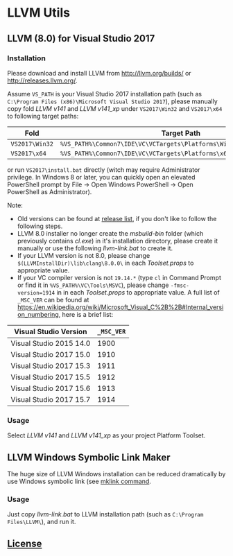 # LLVM Utils

## LLVM (8.0) for Visual Studio 2017

### Installation
Please download and install LLVM from http://llvm.org/builds/ or http://releases.llvm.org/.

Assume `VS_PATH` is your Visual Studio 2017 installation path (such as `C:\Program Files (x86)\Microsoft Visual Studio 2017`),
please manually copy fold *LLVM v141* and *LLVM v141_xp* under `VS2017\Win32` and `VS2017\x64` to following target paths:

| Fold | Target Path |
|------|-------------|
|`VS2017\Win32` | `%VS_PATH%\Common7\IDE\VC\VCTargets\Platforms\Win32\PlatformToolsets\` |
|`VS2017\x64` | `%VS_PATH%\Common7\IDE\VC\VCTargets\Platforms\x64\PlatformToolsets\` |

or run `VS2017\install.bat` directly (witch may require Administrator privilege. In Windows 8 or later, you can quickly open an elevated PowerShell prompt by File -> Open Windows PowerShell -> Open PowerShell as Administrator).

Note:
* Old versions can be found at [release list](https://github.com/zufuliu/llvm-utils/tags), if you don't like to follow the following steps.
* LLVM 8.0 installer no longer create the *msbuild-bin* folder (which previously contains *cl.exe*) in it's installation directory, please create it manually or use the following *llvm-link.bat* to create it.
* If your LLVM version is not 8.0, please change `$(LLVMInstallDir)\lib\clang\8.0.0\` in each *Toolset.props* to appropriate value.
* If your VC compiler version is not `19.14.*` (type `cl` in Command Prompt or find it in `%VS_PATH%\VC\Tools\MSVC`), please change `-fmsc-version=1914` in in each *Toolset.props* to appropriate value. A full list of `_MSC_VER` can be found at https://en.wikipedia.org/wiki/Microsoft_Visual_C%2B%2B#Internal_version_numbering, here is a brief list:

| Visual Studio Version | `_MSC_VER` |
|-----------------------|------------|
| Visual Studio 2015 14.0 | 1900 |
| Visual Studio 2017 15.0 | 1910 |
| Visual Studio 2017 15.3 | 1911 |
| Visual Studio 2017 15.5 | 1912 |
| Visual Studio 2017 15.6 | 1913 |
| Visual Studio 2017 15.7 | 1914 |

### Usage
Select *LLVM v141* and *LLVM v141_xp* as your project Platform Toolset.

## LLVM Windows Symbolic Link Maker
The huge size of LLVM Windows installation can be reduced dramatically by use Windows symbolic link (see [mklink command](https://docs.microsoft.com/en-us/windows-server/administration/windows-commands/mklink).

### Usage
Just copy *llvm-link.bat* to LLVM installation path (such as `C:\Program Files\LLVM\`), and run it.

## [License](http://llvm.org/releases/6.0.1/LICENSE.TXT)
